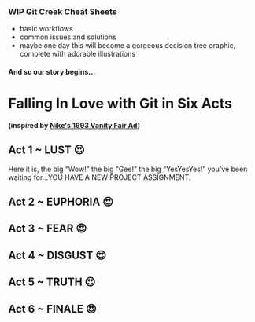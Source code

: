 ### WIP Git Creek Cheat Sheets

- basic workflows
- common issues and solutions
- maybe one day this will become a gorgeous decision tree graphic, complete with adorable illustrations

#### And so our story begins...

# Falling In Love with Git in Six Acts 
**(inspired by [Nike's 1993 Vanity Fair Ad](http://www.rogerhorberry.com/falling-in-love-in-six-acts-courtesy-of-nike/))**

## Act 1 ~ LUST :heart_eyes:
Here it is, the big “Wow!” the big “Gee!” the big “YesYesYes!” you’ve been waiting for...YOU HAVE A NEW PROJECT ASSIGNMENT.

## Act 2 ~ EUPHORIA :heart_eyes:

## Act 3 ~ FEAR :heart_eyes:

## Act 4 ~ DISGUST :heart_eyes:

## Act 5 ~ TRUTH :heart_eyes:

## Act 6 ~ FINALE :heart_eyes:
